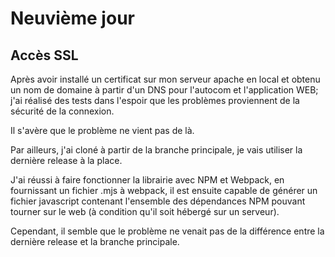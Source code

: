 # Neuvième jour

## Accès SSL

Après avoir installé un certificat sur mon serveur apache en local et obtenu un nom de domaine à partir d'un DNS pour l'autocom et l'application WEB; j'ai réalisé des tests dans l'espoir que les problèmes proviennent de la sécurité de la connexion.

Il s'avère que le problème ne vient pas de là.

Par ailleurs, j'ai cloné à partir de la branche principale, je vais utiliser la dernière release à la place.

J'ai réussi à faire fonctionner la librairie avec NPM et Webpack, en fournissant un fichier .mjs à webpack, il est ensuite capable de générer un fichier javascript contenant l'ensemble des dépendances NPM pouvant tourner sur le web (à condition qu'il soit hébergé sur un serveur).

Cependant, il semble que le problème ne venait pas de la différence entre la dernière release et la branche principale.